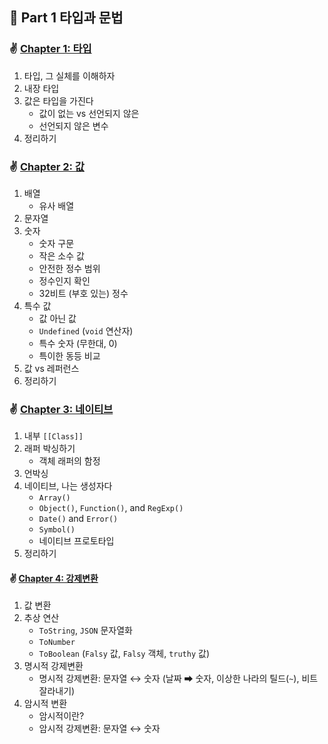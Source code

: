 ## 🌈 Part 1 타입과 문법

### ✌️ [Chapter 1: 타입](https://github.com/saseungmin/reading_books_record_repository/tree/master/You%20Don%E2%80%99t%20Know%20JS%201/PART1/Chapter%201)
1. 타입, 그 실체를 이해하자
2. 내장 타입
3. 값은 타입을 가진다
    - 값이 없는 vs 선언되지 않은
    - 선언되지 않은 변수
4. 정리하기

### ✌️ [Chapter 2: 값](https://github.com/saseungmin/reading_books_record_repository/tree/master/You%20Don%E2%80%99t%20Know%20JS%201/PART1/Chapter%202)
1. 배열
    - 유사 배열
2. 문자열
3. 숫자
    - 숫자 구문
    - 작은 소수 값
    - 안전한 정수 범위
    - 정수인지 확인
    - 32비트 (부호 있는) 정수
4. 특수 값
    - 값 아닌 값
    - `Undefined` (`void` 연산자)
    - 특수 숫자 (무한대, 0)
    - 특이한 동등 비교
5. 값 vs 레퍼런스
6. 정리하기

### ✌ [Chapter 3: 네이티브](https://github.com/saseungmin/reading_books_record_repository/tree/master/You%20Don%E2%80%99t%20Know%20JS%201/PART1/Chapter%203)
1. 내부 `[[Class]]`
2. 래퍼 박싱하기
    - 객체 래퍼의 함정
3. 언박싱
4. 네이티브, 나는 생성자다
    - `Array()`
    - `Object()`, `Function()`, and `RegExp()`
    - `Date()` and `Error()`
    - `Symbol()`
    - 네이티브 프로토타입
5. 정리하기

#### ✌ [Chapter 4: 강제변환](https://github.com/saseungmin/reading_books_record_repository/tree/master/You%20Don%E2%80%99t%20Know%20JS%201/PART1/Chapter%204)

1. 값 변환
2. 추상 연산
    - `ToString`, `JSON` 문자열화
    - `ToNumber`
    - `ToBoolean` (`Falsy` 값, `Falsy` 객체, `truthy` 값)
3. 명시적 강제변환
    - 명시적 강제변환: 문자열 ↔ 숫자 (날짜 ➡ 숫자, 이상한 나라의 틸드(`~`), 비트 잘라내기)
4. 암시적 변환
    - 암시적이란?
    - 암시적 강제변환: 문자열 ↔ 숫자